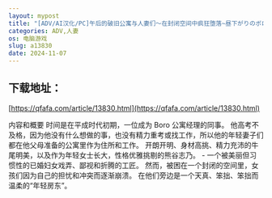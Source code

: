 ```yaml
---
layout: mypost
title: "[ADV/AI汉化/PC]午后的破旧公寓与人妻们〜在封闭空间中疯狂堕落~昼下がりのボロアパートと人妻たち〜閉鎖空間で狂い堕ちていく〜+全CG[1.48G]"
categories: ADV,人妻
os: 电脑游戏
slug: a13830
date: 2024-11-07
---
```


## 下载地址：

[https://qfafa.com/article/13830.html](https://qfafa.com/article/13830.html)

内容和概要
时间是在平成时代初期，一位成为 Boro 公寓经理的同事。 他高考不及格，因为他没有什么想做的事，也没有精力重考或找工作，所以他的年轻妻子们都在他父母准备的公寓里作为住所和工作。 开朗开明、身材高挑、精力充沛的牛尾明美，以及作为年轻女士长大，性格优雅挑剔的熊谷志乃。 - 一个被美丽但习惯性的已婚妇女戏弄、鄙视和折腾的工匠。 然而，被困在一个封闭的空间里，女孩们因为自己的担忧和冲突而逐渐崩溃。 在他们旁边是一个天真、笨拙、笨拙而温柔的“年轻房东”。